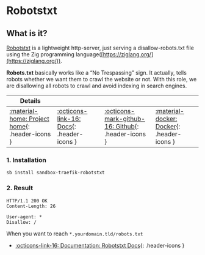 # Robotstxt

## What is it?

[Robotstxt](https://github.com/mstroecker/zig-robotstxt) is a lightweight http-server, just serving a disallow-robots.txt file using the Zig programming language([https://ziglang.org/](https://ziglang.org/)).

__Robots.txt__ basically works like a “No Trespassing” sign. It actually, tells robots whether we want them to crawl the website or not. With this role, we are disallowing all robots to crawl and avoid indexing in search engines.

| Details     |             |             |             |
|-------------|-------------|-------------|-------------|
| [:material-home: Project home](https://github.com/mstroecker/zig-robotstxt){: .header-icons } | [:octicons-link-16: Docs](https://github.com/mstroecker/zig-robotstxt){: .header-icons } | [:octicons-mark-github-16: Github](https://github.com/mstroecker/zig-robotstxt){: .header-icons } | [:material-docker: Docker](https://hub.docker.com/r/mstroecker/zig-robotstxt){: .header-icons }|

### 1. Installation

``` shell
sb install sandbox-traefik-robotstxt
```

### 2. Result

```text
HTTP/1.1 200 OK
Content-Length: 26

User-agent: *
Disallow: /
```

When you want to reach `*.yourdomain.tld/robots.txt`

- [:octicons-link-16: Documentation: Robotstxt Docs](https://github.com/mstroecker/zig-robotstxt){: .header-icons }
